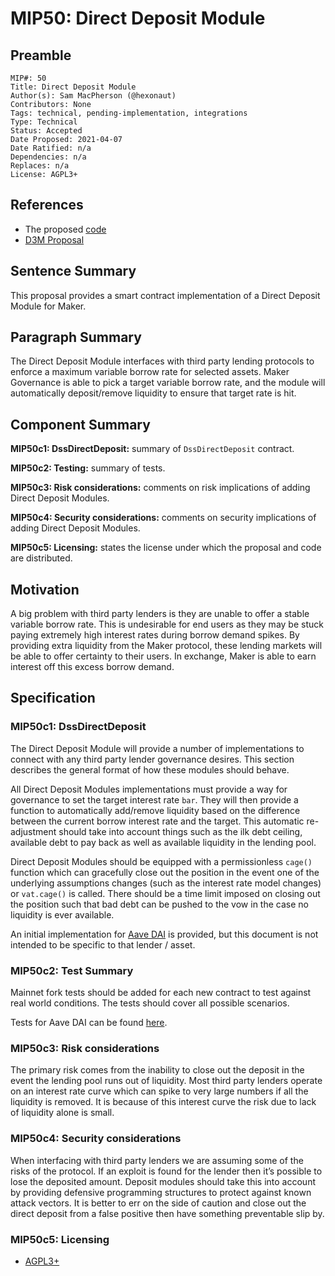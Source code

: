 # MIP50: Direct Deposit Module

## Preamble

```
MIP#: 50
Title: Direct Deposit Module
Author(s): Sam MacPherson (@hexonaut)
Contributors: None
Tags: technical, pending-implementation, integrations
Type: Technical
Status: Accepted
Date Proposed: 2021-04-07
Date Ratified: n/a
Dependencies: n/a
Replaces: n/a
License: AGPL3+
```

## References

* The proposed [code](https://github.com/BellwoodStudios/dss-direct-deposit)
* [D3M Proposal](https://forum.makerdao.com/t/discussion-direct-deposit-dai-module-d3m/7357)

## Sentence Summary

This proposal provides a smart contract implementation of a Direct Deposit Module for Maker.

## Paragraph Summary

The Direct Deposit Module interfaces with third party lending protocols to enforce a maximum variable borrow rate for selected assets. Maker Governance is able to pick a target variable borrow rate, and the module will automatically deposit/remove liquidity to ensure that target rate is hit.

## Component Summary

**MIP50c1: DssDirectDeposit:** summary of `DssDirectDeposit` contract.

**MIP50c2: Testing:** summary of tests.

**MIP50c3: Risk considerations:** comments on risk implications of adding Direct Deposit Modules.

**MIP50c4: Security considerations:** comments on security implications of adding Direct Deposit Modules.

**MIP50c5: Licensing:** states the license under which the proposal and code are distributed.

## Motivation

A big problem with third party lenders is they are unable to offer a stable variable borrow rate. This is undesirable for end users as they may be stuck paying extremely high interest rates during borrow demand spikes. By providing extra liquidity from the Maker protocol, these lending markets will be able to offer certainty to their users. In exchange, Maker is able to earn interest off this excess borrow demand.

## Specification

### MIP50c1: DssDirectDeposit

The Direct Deposit Module will provide a number of implementations to connect with any third party lender governance desires. This section describes the general format of how these modules should behave.

All Direct Deposit Modules implementations must provide a way for governance to set the target interest rate `bar`. They will then provide a function to automatically add/remove liquidity based on the difference between the current borrow interest rate and the target. This automatic re-adjustment should take into account things such as the ilk debt ceiling, available debt to pay back as well as available liquidity in the lending pool.

Direct Deposit Modules should be equipped with a permissionless `cage()` function which can gracefully close out the position in the event one of the underlying assumptions changes (such as the interest rate model changes) or `vat.cage()` is called. There should be a time limit imposed on closing out the position such that bad debt can be pushed to the vow in the case no liquidity is ever available.

An initial implementation for [Aave DAI](https://github.com/BellwoodStudios/dss-direct-deposit/blob/master/src/DssDirectDepositAaveDai.sol) is provided, but this document is not intended to be specific to that lender / asset.

### MIP50c2: Test Summary

Mainnet fork tests should be added for each new contract to test against real world conditions. The tests should cover all possible scenarios.

Tests for Aave DAI can be found [here](https://github.com/BellwoodStudios/dss-direct-deposit/blob/master/src/DssDirectDepositAaveDai.t.sol).

### MIP50c3: Risk considerations

The primary risk comes from the inability to close out the deposit in the event the lending pool runs out of liquidity. Most third party lenders operate on an interest rate curve which can spike to very large numbers if all the liquidity is removed. It is because of this interest curve the risk due to lack of liquidity alone is small.

### MIP50c4: Security considerations

When interfacing with third party lenders we are assuming some of the risks of the protocol. If an exploit is found for the lender then it’s possible to lose the deposited amount. Deposit modules should take this into account by providing defensive programming structures to protect against known attack vectors. It is better to err on the side of caution and close out the direct deposit from a false positive then have something preventable slip by.

### MIP50c5: Licensing

- [AGPL3+](https://www.gnu.org/licenses/agpl-3.0.en.html)
